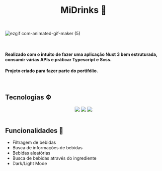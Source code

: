 <h1 align='center'>MiDrinks 🍷</h1>

&nbsp;
&nbsp;

![ezgif com-animated-gif-maker (5)](https://github.com/miquelven/MiCoin/assets/67767211/58432f35-89eb-48fc-a335-1bb5d08266d8)


&nbsp;
&nbsp;
&nbsp;

#### Realizado com o intuito de fazer uma aplicação Nuxt 3 bem estruturada, consumir várias APIs e práticar Typescript e Scss.

#### Projeto criado para fazer parte do portifólio.

&nbsp;

## Tecnologias ⚙️

<div align='center' >

<img src='https://img.shields.io/badge/nuxt%20js-00C58E?style=for-the-badge&logo=nuxtdotjs&logoColor=white'> 
<img src="https://img.shields.io/badge/TypeScript-007ACC?style=for-the-badge&logo=typescript&logoColor=white">
<img src="https://img.shields.io/badge/Scss-CC6699?style=for-the-badge&logo=sass&logoColor=white" >
</div>
&nbsp;

## Funcionalidades 👀

* Filtragem de bebidas
* Busca de informações de bebidas
* Bebidas aleatórias
* Busca de bebidas através do ingrediente
* Dark/Light Mode

